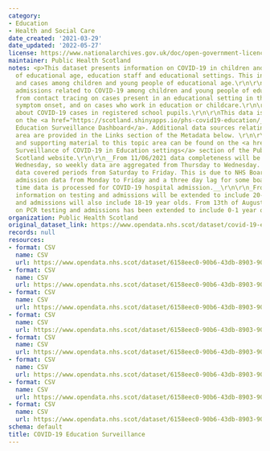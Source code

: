 ```yaml
---
category:
- Education
- Health and Social Care
date_created: '2021-03-29'
date_updated: '2022-05-27'
license: https://www.nationalarchives.gov.uk/doc/open-government-licence/version/3/
maintainer: Public Health Scotland
notes: <p>This dataset presents information on COVID-19 in children and young people
  of educational age, education staff and educational settings. This includes:\r\n\r\n\u2022\tTesting
  and cases among children and young people of educational age.\r\n\r\n\u2022\tHospital
  admissions related to COVID-19 among children and young people of educational age.\r\n\r\n\u2022\tInformation
  from contact tracing on cases present in an educational setting in the 7-days before
  symptom onset, and on cases who work in education or childcare.\r\n\r\n\u2022\tInformation
  about COVID-19 cases in registered school pupils.\r\n\r\nThis data is also available
  on the <a href="https://scotland.shinyapps.io/phs-covid19-education/_w_852fb58e/">COVID-19
  Education Surveillance Dashboard</a>. Additional data sources relating to this topic
  area are provided in the Links section of the Metadata below. \r\n\r\nAll publications
  and supporting material to this topic area can be found on the <a href="https://publichealthscotland.scot/our-areas-of-work/covid-19/covid-19-data-and-intelligence/enhanced-surveillance-of-covid-19-in-education-settings/">Enhanced
  Surveillance of COVID-19 in Education settings</a> section of the Public Health
  Scotland website.\r\n\r\n__From 11/06/2021 data completeness will be up to the previous
  Wednesday, so weekly data are aggregated from Thursday to Wednesday. Previously
  data covered periods from Saturday to Friday. This is due to NHS Boards submitting
  admission data from Monday to Friday and a three day lag for some boards by the
  time data is processed for COVID-19 hospital admission.__\r\n\r\n_From 2nd of July,
  information on testing and admissions will be extended to include 20-21 years olds,
  and admissions will also include 18-19 year olds. From 13th of August, information
  on PCR testing and admissions has been extended to include 0-1 year olds._</p>
organization: Public Health Scotland
original_dataset_link: https://www.opendata.nhs.scot/dataset/covid-19-education-surveillance
records: null
resources:
- format: CSV
  name: CSV
  url: https://www.opendata.nhs.scot/dataset/6158eec0-90b6-43db-8903-901ad2fb1a02/resource/7caee5e0-d1bf-46fa-87e0-bfd7197b315e/download/cases_among_children_data.csv
- format: CSV
  name: CSV
  url: https://www.opendata.nhs.scot/dataset/6158eec0-90b6-43db-8903-901ad2fb1a02/resource/ee094a26-d085-4cc5-ac6c-f3930a7c71c7/download/tests_among_children_data.csv
- format: CSV
  name: CSV
  url: https://www.opendata.nhs.scot/dataset/6158eec0-90b6-43db-8903-901ad2fb1a02/resource/2b631540-1bcf-4d3a-9244-131e1a650051/download/admissions_data.csv
- format: CSV
  name: CSV
  url: https://www.opendata.nhs.scot/dataset/6158eec0-90b6-43db-8903-901ad2fb1a02/resource/0c9428bc-76d0-4420-b05a-9849c1e68372/download/cms_educational_setting_data.csv
- format: CSV
  name: CSV
  url: https://www.opendata.nhs.scot/dataset/6158eec0-90b6-43db-8903-901ad2fb1a02/resource/bf847bab-16fc-4646-8b36-f311a18ff10a/download/cms_occupational_sector_data.csv
- format: CSV
  name: CSV
  url: https://www.opendata.nhs.scot/dataset/6158eec0-90b6-43db-8903-901ad2fb1a02/resource/866f1e8a-ddca-40f7-9437-6959b97e1e97/download/cms_completeness_data.csv
- format: CSV
  name: CSV
  url: https://www.opendata.nhs.scot/dataset/6158eec0-90b6-43db-8903-901ad2fb1a02/resource/d0ae885c-cfbe-4ca2-9bfd-0e385092e003/download/rates_by_age_group.csv
- format: CSV
  name: CSV
  url: https://www.opendata.nhs.scot/dataset/6158eec0-90b6-43db-8903-901ad2fb1a02/resource/b4b602e6-8142-4055-8894-54a23c655f0b/download/schools_data_0_1_2.csv
schema: default
title: COVID-19 Education Surveillance
---
```

